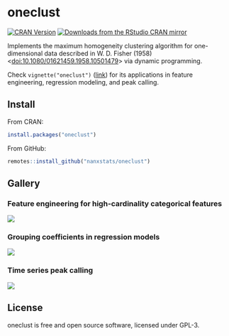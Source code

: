 # oneclust

[![CRAN Version](https://www.r-pkg.org/badges/version/oneclust)](https://cran.r-project.org/package=oneclust)
[![Downloads from the RStudio CRAN mirror](https://cranlogs.r-pkg.org/badges/oneclust)](https://cran.r-project.org/package=oneclust)

Implements the maximum homogeneity clustering algorithm for one-dimensional data described in W. D. Fisher (1958) <[doi:10.1080/01621459.1958.10501479](https://www.tandfonline.com/doi/abs/10.1080/01621459.1958.10501479)> via dynamic programming.

Check `vignette("oneclust")` ([link](https://nanx.me/oneclust/articles/oneclust.html)) for its applications in feature engineering, regression modeling, and peak calling.

## Install

From CRAN:

```r
install.packages("oneclust")
```

From GitHub:

```r
remotes::install_github("nanxstats/oneclust")
```

## Gallery

### Feature engineering for high-cardinality categorical features

![](https://i.imgur.com/OTu0UcN.png)

### Grouping coefficients in regression models

![](https://i.imgur.com/WF3brnU.png)

### Time series peak calling

![](https://i.imgur.com/N15aQmU.png)

## License

oneclust is free and open source software, licensed under GPL-3.
